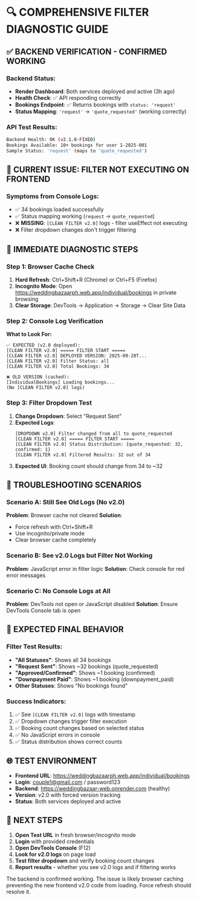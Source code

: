 # 🔍 COMPREHENSIVE FILTER DIAGNOSTIC GUIDE

## ✅ BACKEND VERIFICATION - CONFIRMED WORKING

### Backend Status:
- **Render Dashboard**: Both services deployed and active (3h ago)
- **Health Check**: ✅ API responding correctly  
- **Bookings Endpoint**: ✅ Returns bookings with `status: 'request'`
- **Status Mapping**: `'request'` → `'quote_requested'` (working correctly)

### API Test Results:
```bash
Backend Health: OK (v2.1.0-FIXED)  
Bookings Available: 10+ bookings for user 1-2025-001
Sample Status: 'request' (maps to 'quote_requested')
```

## 🎯 CURRENT ISSUE: FILTER NOT EXECUTING ON FRONTEND

### Symptoms from Console Logs:
- ✅ 34 bookings loaded successfully
- ✅ Status mapping working (`request` → `quote_requested`)  
- ❌ **MISSING**: `[CLEAN FILTER v2.0]` logs - filter useEffect not executing
- ❌ Filter dropdown changes don't trigger filtering

## 🔧 IMMEDIATE DIAGNOSTIC STEPS

### Step 1: Browser Cache Check
1. **Hard Refresh**: Ctrl+Shift+R (Chrome) or Ctrl+F5 (Firefox)
2. **Incognito Mode**: Open https://weddingbazaarph.web.app/individual/bookings in private browsing
3. **Clear Storage**: DevTools → Application → Storage → Clear Site Data

### Step 2: Console Log Verification  
**What to Look For:**
```
✅ EXPECTED (v2.0 deployed):
[CLEAN FILTER v2.0] ===== FILTER START =====
[CLEAN FILTER v2.0] DEPLOYED VERSION: 2025-09-28T...
[CLEAN FILTER v2.0] Filter Status: all
[CLEAN FILTER v2.0] Total Bookings: 34

❌ OLD VERSION (cached):
[IndividualBookings] Loading bookings...
(No [CLEAN FILTER v2.0] logs)
```

### Step 3: Filter Dropdown Test
1. **Change Dropdown**: Select "Request Sent" 
2. **Expected Logs**:
   ```
   [DROPDOWN v2.0] Filter changed from all to quote_requested
   [CLEAN FILTER v2.0] ===== FILTER START =====
   [CLEAN FILTER v2.0] Status Distribution: {quote_requested: 32, confirmed: 1}
   [CLEAN FILTER v2.0] Filtered Results: 32 out of 34
   ```
3. **Expected UI**: Booking count should change from 34 to ~32

## 🚨 TROUBLESHOOTING SCENARIOS

### Scenario A: Still See Old Logs (No v2.0)
**Problem**: Browser cache not cleared
**Solution**: 
- Force refresh with Ctrl+Shift+R
- Use incognito/private mode
- Clear browser cache completely

### Scenario B: See v2.0 Logs but Filter Not Working
**Problem**: JavaScript error in filter logic
**Solution**: Check console for red error messages

### Scenario C: No Console Logs at All  
**Problem**: DevTools not open or JavaScript disabled
**Solution**: Ensure DevTools Console tab is open

## 🎯 EXPECTED FINAL BEHAVIOR

### Filter Test Results:
- **"All Statuses"**: Shows all 34 bookings
- **"Request Sent"**: Shows ~32 bookings (quote_requested)  
- **"Approved/Confirmed"**: Shows ~1 booking (confirmed)
- **"Downpayment Paid"**: Shows ~1 booking (downpayment_paid)
- **Other Statuses**: Shows "No bookings found"

### Success Indicators:
1. ✅ See `[CLEAN FILTER v2.0]` logs with timestamp
2. ✅ Dropdown changes trigger filter execution  
3. ✅ Booking count changes based on selected status
4. ✅ No JavaScript errors in console
5. ✅ Status distribution shows correct counts

## 🌐 TEST ENVIRONMENT

- **Frontend URL**: https://weddingbazaarph.web.app/individual/bookings
- **Login**: couple1@gmail.com / password123  
- **Backend**: https://weddingbazaar-web.onrender.com (healthy)
- **Version**: v2.0 with forced version tracking
- **Status**: Both services deployed and active

## 🎊 NEXT STEPS

1. **Open Test URL** in fresh browser/incognito mode
2. **Login** with provided credentials
3. **Open DevTools Console** (F12)
4. **Look for v2.0 logs** on page load
5. **Test filter dropdown** and verify booking count changes
6. **Report results** - whether you see v2.0 logs and if filtering works

The backend is confirmed working. The issue is likely browser caching preventing the new frontend v2.0 code from loading. Force refresh should resolve it.
